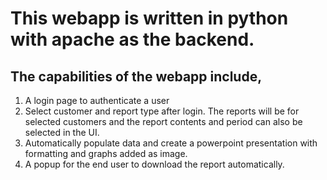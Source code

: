 # This webapp is written in python with apache as the backend.
## The capabilities of the webapp include,
  1. A login page to authenticate a user
  2. Select customer and report type after login. The reports will be for selected customers and the report contents and period can also be selected in the UI.
  3. Automatically populate data and create a powerpoint presentation with formatting and graphs added as image.
  4. A popup for the end user to download the report automatically.

